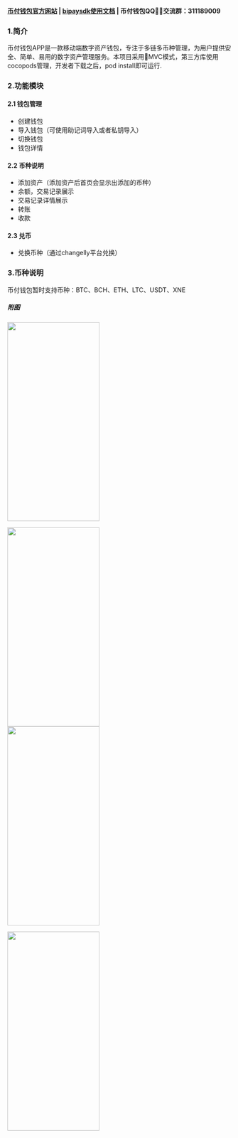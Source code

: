 #### [币付钱包官方网站](http://app.bipay.io) | [bipaysdk使用文档](https://github.com/iOSSunLiang/BipaySDK_iOS/blob/master/README.md) | 币付钱包QQ交流群：311189009
### 1.简介
币付钱包APP是一款移动端数字资产钱包，专注于多链多币种管理，为用户提供安全、简单、易用的数字资产管理服务。本项目采用MVC模式，第三方库使用cocopods管理，开发者下载之后，pod install即可运行.

### 2.功能模块
#### 2.1 钱包管理
* 创建钱包
* 导入钱包（可使用助记词导入或者私钥导入）
* 切换钱包
* 钱包详情
#### 2.2 币种说明
* 添加资产（添加资产后首页会显示出添加的币种）
* 余额，交易记录展示
* 交易记录详情展示
* 转账
* 收款
#### 2.3 兑币
* 兑换币种（通过changelly平台兑换）

### 3.币种说明
币付钱包暂时支持币种：BTC、BCH、ETH、LTC、USDT、XNE
##### 附图
<img src="https://spark-docs.oss-cn-hangzhou.aliyuncs.com/docs/0B8E18A329D1B83A6FBB25EDD8A344FC.png" width=207 height=448 /><br/>

<img src="https://spark-docs.oss-cn-hangzhou.aliyuncs.com/docs/0A9A19D44DA6A7A33DC5392AE3185FBC.png" width=207 height=448 /><br/>
<img src="https://spark-docs.oss-cn-hangzhou.aliyuncs.com/docs/3FD5763DB670EF16FDC63E8EE5B8344A.png" width=207 height=448 /><br/>

<img src="https://spark-docs.oss-cn-hangzhou.aliyuncs.com/docs/44C9BEB90C89D579CCC04220E31F8B9C.png" width=207 height=448 /><br/>

